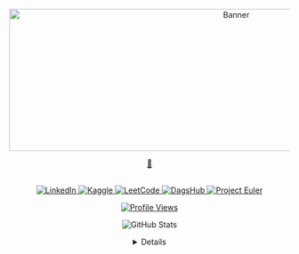 <p align="center">
  <img src="img/hello.gif" alt="Banner" height="256px" width="800px">
</p>

<p align="center">
  <a href="https://huggingface.co/joshuarwanda">
    <b>🤗</b>
  </a>
</p>

<p align="center">
  <br>
  <a href="https://www.linkedin.com/in/joshua-rwanda-a902b51a6">
    <img src="https://img.shields.io/badge/LinkedIn-purple?style=flat-square&logo=linkedin" alt="LinkedIn">
  </a>
  <a href="https://www.kaggle.com/joshuarwanda">
    <img src="https://img.shields.io/badge/Kaggle-purple?style=flat-square&logo=kaggle" alt="Kaggle">
  </a>
  <a href="https://leetcode.com/joshuarwanda/">
    <img src="https://img.shields.io/badge/LeetCode-purple?style=flat-square&logo=LeetCode" alt="LeetCode">
  </a>
  <a href="https://dagshub.com/joshuarwanda">
    <img src="https://img.shields.io/badge/DagsHub-purple?style=flat-square&logo=dagshub" alt="DagsHub">
  </a>
  <a href="https://projecteuler.net/profile/joshuarwanda.png">
    <img src="https://img.shields.io/badge/ProjectEuler-purple?style=flat-square&logo=dagshub" alt="Project Euler">
  </a>
</p>

<p align="center">
  <a href="https://github.com/joshuarwanda">
    <img src="https://komarev.com/ghpvc/?username=joshuarwanda&color=blue&style=flat" alt="Profile Views" />
  </a>
</p>

<p align="center">
  <img src="https://github-readme-stats.vercel.app/api?username=joshuarwanda&show_icons=true&theme=dark" alt="GitHub Stats">
</p>

<details align="center">
  <summary>Details</summary>
  <div align="center">
    <a href="https://github.com/joshuarwanda">
      <img src="http://github-profile-summary-cards.vercel.app/api/cards/profile-details?username=joshuarwanda&theme=transparent" alt="Profile Details" />
    </a>
    <a href="https://github.com/joshuarwanda">
      <img src="https://github-readme-streak-stats.herokuapp.com/?user=joshuarwanda&hide_border=true&card_width=338&theme=transparent" alt="GitHub Streak Stats" />
    </a>
    <a href="https://github.com/joshuarwanda">
      <img src="http://github-profile-summary-cards.vercel.app/api/cards/stats?username=joshuarwanda&theme=transparent" alt="Stats" />
    </a>
    <a href="https://github.com/joshuarwanda">
      <img src="https://github-readme-stats.vercel.app/api/top-langs/?username=joshuarwanda&langs_count=10&hide=layout=default&card_width=699&hide_border=true&theme=transparent" alt="Top Languages" />
    </a>
  </div>
</details>
